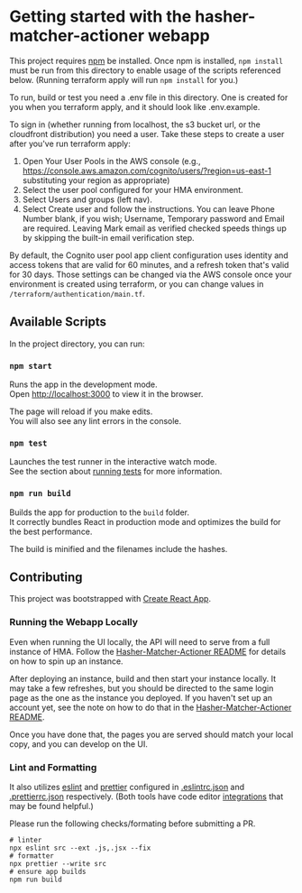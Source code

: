 # Getting started with the hasher-matcher-actioner webapp

This project requires [npm](https://www.npmjs.com/get-npm) be installed. Once npm is installed, `npm install` must be run from this directory to enable usage of the scripts referenced below. (Running terraform apply will run `npm install` for you.)

To run, build or test you need a .env file in this directory. One is created for you when you terraform apply, and it should look like .env.example.

To sign in (whether running from localhost, the s3 bucket url, or the cloudfront distribution) you need a user. Take these steps to create a user after you've run terraform apply:

1. Open Your User Pools in the AWS console (e.g., https://console.aws.amazon.com/cognito/users/?region=us-east-1 substituting your region as appropriate)
2. Select the user pool configured for your HMA environment.
3. Select Users and groups (left nav).
4. Select Create user and follow the instructions. You can leave Phone Number blank, if you wish; Username, Temporary password and Email are required. Leaving Mark email as verified checked speeds things up by skipping the built-in email verification step.

By default, the Cognito user pool app client configuration uses identity and access tokens that are valid for 60 minutes, and a refresh token that's valid for 30 days. Those settings can be changed via the AWS console once your environment is created using terraform, or you can change values in `/terraform/authentication/main.tf`.

## Available Scripts

In the project directory, you can run:

### `npm start`

Runs the app in the development mode.\
Open [http://localhost:3000](http://localhost:3000) to view it in the browser.

The page will reload if you make edits.\
You will also see any lint errors in the console.

### `npm test`

Launches the test runner in the interactive watch mode.\
See the section about [running tests](https://facebook.github.io/create-react-app/docs/running-tests) for more information.

### `npm run build`

Builds the app for production to the `build` folder.\
It correctly bundles React in production mode and optimizes the build for the best performance.

The build is minified and the filenames include the hashes.

## Contributing

This project was bootstrapped with [Create React App](https://github.com/facebook/create-react-app).

### Running the Webapp Locally

Even when running the UI locally, the API will need to serve from a full instance of HMA. Follow the [Hasher-Matcher-Actioner README](https://github.com/facebook/ThreatExchange/blob/master/hasher-matcher-actioner/README.md) for details on how to spin up an instance.

After deploying an instance, build and then start your instance locally. It may take a few refreshes, but you should be directed to the same login page as the one as the instance you deployed. If you haven't set up an account yet, see the note on how to do that in the [Hasher-Matcher-Actioner README](https://github.com/facebook/ThreatExchange/blob/master/hasher-matcher-actioner/README.md).

Once you have done that, the pages you are served should match your local copy, and you can develop on the UI.

### Lint and Formatting

It also utilizes [eslint](https://eslint.org/) and [prettier](https://prettier.io/) configured in [.eslintrc.json](.eslintrc.json) and [.prettierrc.json](.prettierrc.json) respectively. (Both tools have code editor [integrations](https://prettier.io/docs/en/editors.html) that may be found helpful.)

Please run the following checks/formating before submitting a PR.

```
# linter
npx eslint src --ext .js,.jsx --fix
# formatter
npx prettier --write src
# ensure app builds
npm run build
```
